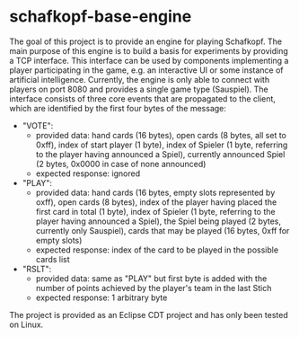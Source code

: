 # schafkopf-base-engine

The goal of this project is to provide an engine for playing Schafkopf. The main purpose of this engine is to build a basis for experiments by providing a TCP interface. This interface can be used by components implementing a player participating in the game, e.g. an interactive UI or some instance of artificial intelligence.
Currently, the engine is only able to connect with players on port 8080 and provides a single game type (Sauspiel). The interface consists of three core events that are propagated to the client, which are identified by the first four bytes of the message:
- "VOTE":
  - provided data: hand cards (16 bytes), open cards (8 bytes, all set to 0xff), index of start player (1 byte), index of Spieler (1 byte, referring to the player having announced a Spiel), currently announced Spiel (2 bytes, 0x0000 in case of none announced)
  - expected response: ignored
- "PLAY":
  - provided data: hand cards (16 bytes, empty slots represented by oxff), open cards (8 bytes), index of the player having placed the first card in total (1 byte), index of Spieler (1 byte, referring to the player having announced a Spiel), the Spiel being played (2 bytes, currently only Sauspiel), cards that may be played (16 bytes, 0xff for empty slots)
  - expected response: index of the card to be played in the possible cards list
- "RSLT":
  - provided data: same as "PLAY" but first byte is added with the number of points achieved by the player's team in the last Stich
  - expected response: 1 arbitrary byte

The project is provided as an Eclipse CDT project and has only been tested on Linux.
